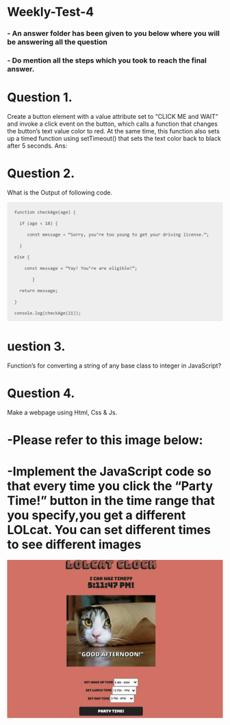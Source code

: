 # Weekly-Test-4


### - An answer folder has been given to you below where you will be answering all the question
### - Do mention all the steps which you took to reach the final answer.

# Question 1.
Create a button element with a value attribute set to “CLICK ME and WAIT” and invoke a click event on the button, which calls a function that changes the button’s text value color to red. At the same time, this function also sets up a timed function using setTimeout() that sets the text color back to black after 5 seconds.
Ans:

# Question 2.
What is the Output of following code.

![alt text](../Images/output-week4.png)

# uestion 3.
Function’s for converting a string of any base class to integer in JavaScript?


# Question 4.
Make a webpage using Html, Css & Js.

# -Please refer to this image below:
# -Implement the JavaScript code so that every time you click the “Party Time!” button in the time range that you specify,you get a different LOLcat. You can set different times to see different images 
![alt text](../Images/page.png)
 


